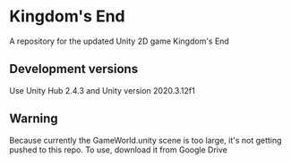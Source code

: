# Kingdom's End
A repository for the updated Unity 2D game Kingdom's End

## Development versions
Use Unity Hub 2.4.3 and Unity version 2020.3.12f1

## Warning

Because currently the GameWorld.unity scene is too large, it's not getting pushed to this repo. To use, download it from Google Drive